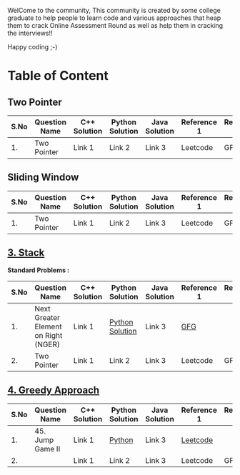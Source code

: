 WelCome to the community,
This community is created by some college graduate to help people to learn code and various approaches that heap them to crack Online Assessment Round
as well as help them in cracking the interviews!!

Happy coding ;-)

# Table of Content

## Two Pointer

|S.No|Question Name|C++ Solution|Python Solution|Java Solution|Reference 1|Reference 2|Reference 3|
|---|---|---|---|---|---|---|---|
|1.|Two Pointer|Link 1|Link 2|Link 3|Leetcode|GFG||

## Sliding Window

|S.No|Question Name|C++ Solution|Python Solution|Java Solution|Reference 1|Reference 2|Reference 3|
|---|---|---|---|---|---|---|---|
|1.|Two Pointer|Link 1|Link 2|Link 3|Leetcode|GFG||

## [3. Stack](3-Stack/)

**Standard Problems :**

|S.No|Question Name|C++ Solution|Python Solution|Java Solution|Reference 1|Reference 2|Reference 3|
|---|---|---|---|---|---|---|---|
|1.|Next Greater Element on Right (NGER)|Link 1|[Python Solution](3-Stack/1-Next_Greater_Element_Right.md)|Link 3|[GFG](https://practice.geeksforgeeks.org/problems/next-larger-element-1587115620/1)|||
|2.|Two Pointer|Link 1|Link 2|Link 3|Leetcode|GFG||

## [4. Greedy Approach](/4-Greedy_Approach/)

|S.No|Question Name|C++ Solution|Python Solution|Java Solution|Reference 1|Reference 2|Reference 3|
|---|---|---|---|---|---|---|---|
|1.|45. Jump Game II|Link 1|[Python](/4-Greedy_Approach/1-45_Jump_Game_2.md)|Link 3|[Leetcode](https://leetcode.com/problems/jump-game-ii/)|||
|2.||Link 1|Link 2|Link 3|Leetcode|GFG||
